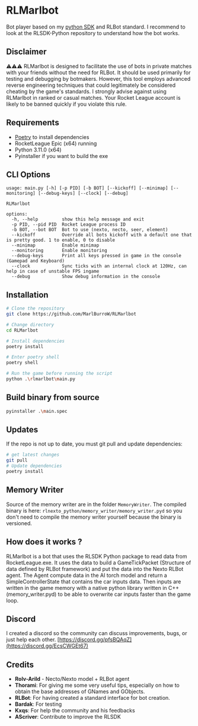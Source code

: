 # RLMarlbot

Bot player based on my [python SDK](https://github.com/MarlBurroW/RLSDK-Python) and RLBot standard.
I recommend to look at the RLSDK-Python repository to understand how the bot works.

## Disclaimer

⚠️⚠️⚠️ RLMarlbot is designed to facilitate the use of bots in private matches with your friends without the need for RLBot. It should be used primarily for testing and debugging by botmakers. However, this tool employs advanced reverse engineering techniques that could legitimately be considered cheating by the game's standards. I strongly advise against using RLMarlbot in ranked or casual matches. Your Rocket League account is likely to be banned quickly if you violate this rule.

## Requirements
- [Poetry](https://python-poetry.org/) to install dependencies
- RocketLeague Epic (x64) running
- Python 3.11.0 (x64)
- Pyinstaller if you want to build the exe


## CLI Options

```
usage: main.py [-h] [-p PID] [-b BOT] [--kickoff] [--minimap] [--monitoring] [--debug-keys] [--clock] [--debug]

RLMarlbot

options:
  -h, --help         show this help message and exit
  -p PID, --pid PID  Rocket League process ID
  -b BOT, --bot BOT  Bot to use (nexto, necto, seer, element)
  --kickoff          Override all bots kickoff with a default one that is pretty good. 1 to enable, 0 to disable
  --minimap          Enable minimap
  --monitoring       Enable monitoring
  --debug-keys       Print all keys pressed in game in the console (Gamepad and Keyboard)
  --clock            Sync ticks with an internal clock at 120Hz, can help in case of unstable FPS ingame
  --debug            Show debug information in the console
```


## Installation

```bash	
# Clone the repository
git clone https://github.com/MarlBurroW/RLMarlbot

# Change directory
cd RLMarlbot

# Install dependencies
poetry install

# Enter poetry shell
poetry shell

# Run the game before running the script 
python .\rlmarlbot\main.py
```

## Build binary from source

```bash
pyinstaller .\main.spec
```

## Updates
If the repo is not up to date, you must git pull and update dependencies:
```bash
# get latest changes
git pull
# Update dependencies
poetry install
```


## Memory Writer
Source of the memory writer are in the folder `MemoryWriter`.
The compiled binary is here:  `rlnexto_python/memory_writer/memory_writer.pyd` so you don't need to compile the memory writer yourself because the binary is versioned.

## How does it works ?

RLMarlbot is a bot that uses the RLSDK Python package to read data from RocketLeague.exe. It uses the data to build a GameTickPacket (Structure of data defined by RLBot framework) and put the data into the Nexto RLBot agent. The Agent compute data in the AI torch model and return a SimpleControllerState that contains the car inputs data. Then inputs are written in the game memory with a native python library written in C++ (memory_writer.pyd) to be able to overwrite car inputs faster than the game loop.

## Discord
I created a discord so the community can discuss improvements, bugs, or just help each other.
[https://discord.gg/pfsBQAqZ](https://discord.gg/EcsCWGEt67)

## Credits

- **Rolv-Arild** - Necto/Nexto model + RLBot agent
- **Thorami**: For giving me some very useful tips, especially on how to obtain the base addresses of GNames and GObjects.
- **RLBot**: For having created a standard interface for bot creation.
- **Bardak**: For testing
- **Kxqs**: For help the community and his feedbacks
- **AScriver**: Contribute to improve the RLSDK
